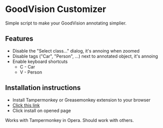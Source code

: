 # GoodVision Customizer
Simple script to make your GoodVision annotating simplier.

## Features
- Disable the "Select class..." dialog, it's annoing when zoomed
- Disable tags ("Car", "Person", ...) next to annotated object, it's annoing
- Enable keyboard shortcuts
  - C - Car
  - V - Person

## Installation instructions
- Install Tampermonkey or Greasemonkey extension to your browser
- [Click this link](https://github.com/mariansam/goodvision-customizer/raw/master/goodvision-customiser.user.js)
- Click install on opened page

Works with Tampermonkey in Opera. Should work with others.
